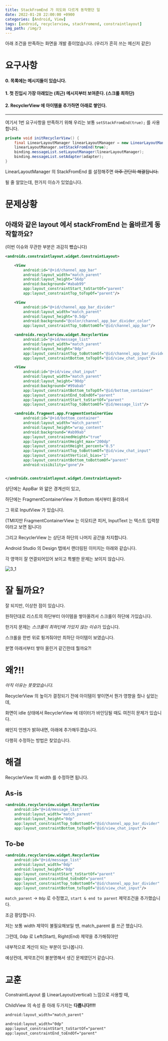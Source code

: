 ```yaml
---
title: StackFromEnd 가 의도와 다르게 동작했던 일 
date: 2022-01-28 22:00:00 +0900
categories: [Android, View]
tags: [android, recyclerview, stackfromend, constraintlayout]
img_path: /img/3
---
```



아래 조건을 만족하는 화면을 개발 중이었습니다. (우리가 흔히 쓰는 메신저 같은)

# 요구사항
#### 0. 목록에는 메시지들이 있습니다.
#### 1. 첫 진입시 가장 아래있는 (최근) 메시지부터 보여준다. (스크롤 최하단)
#### 2. RecyclerView 에 아이템을 추가하면 아래로 쌓인다.

----

여기서 1번 요구사항을 만족하기 위해 우리는 보통 `setStackFromEnd(true);` 를 사용합니다.

```java
private void initRecyclerView() {
    final LinearLayoutManager linearLayoutManager = new LinearLayoutManager(context);
    linearLayoutManager.setStackFromEnd(true);
    binding.messageList.setLayoutManager(linearLayoutManager);
    binding.messageList.setAdapter(adapter);
}
```

LinearLayoutManager 의 StackFromEnd 를 설정해주면 ~~아주 간단히 해결됩니다.~~

될 줄 알았는데, 한가지 이슈가 있었습니다.

# 문제상황
## 아래와 같은 layout 에서 stackFromEnd 는 올바르게 동작할까요?

 (이번 이슈와 무관한 부분은 과감히 뺐습니다)

```xml
<androidx.constraintlayout.widget.ConstraintLayout>

    <View
        android:id="@+id/channel_app_bar"
        android:layout_width="match_parent"
        android:layout_height="56dp"
        android:background="#abab99"
        app:layout_constraintStart_toStartOf="parent"
        app:layout_constraintTop_toTopOf="parent"/>

    <View
        android:id="@+id/channel_app_bar_divider"
        android:layout_width="match_parent"
        android:layout_height="0.5dp"
        android:background="@color/channel_app_bar_divider_color"
        app:layout_constraintTop_toBottomOf="@id/channel_app_bar"/>

    <androidx.recyclerview.widget.RecyclerView
        android:id="@+id/message_list"
        android:layout_width="match_parent"
        android:layout_height="0dp"
        app:layout_constraintTop_toBottomOf="@id/channel_app_bar_divider"
        app:layout_constraintBottom_toTopOf="@id/view_chat_input"/>

    <View
        android:id="@+id/view_chat_input"
        android:layout_width="match_parent"
        android:layout_height="90dp"
        android:background="#99abab"
        app:layout_constraintBottom_toTopOf="@id/bottom_container"
        app:layout_constraintEnd_toEndOf="parent"
        app:layout_constraintStart_toStartOf="parent"
        app:layout_constraintTop_toBottomOf="@id/message_list"/>

    <androidx.fragment.app.FragmentContainerView
        android:id="@+id/bottom_container"
        android:layout_width="match_parent"
        android:layout_height="wrap_content"
        android:background="#ab99ab"
        app:layout_constrainedHeight="true"
        app:layout_constraintHeight_max="200dp"
        app:layout_constraintHeight_percent="0.5"
        app:layout_constraintTop_toBottomOf="@id/view_chat_input"
        app:layout_constraintVertical_bias="1"
        app:layout_constraintBottom_toBottomOf="parent"
        android:visibility="gone"/>


</androidx.constraintlayout.widget.ConstraintLayout>
```

상단에는 AppBar 와 얇은 경계선이 있고,

하단에는 FragmentContainerView 가 Bottom 에서부터 올라와서

그 위로 InputView 가 있습니다. 

(TMI지만 FragmentContainerView 는 이모티콘 피커, InputText 는 텍스트 입력창이라고 보면 됩니다)

그리고 RecyclerView 는 상단과 하단의 나머지 공간을 차지합니다.

Android Studio 의 Design 탭에서 랜더링된 이미지는 아래와 같습니다.

각 영역이 잘 연결되어있어 보이고 특별한 문제는 보이지 않습니다.

![3_1](3_1.png)

# 잘 될까요?
잘 되지만, 이상한 점이 있습니다.

원하던대로 리스트의 하단부터 아이템을 쌓아올려서 스크롤이 하단에 가있습니다.

한가지 문제는 *스크롤이 최하단에 가있지 않는 이슈*가 있습니다.

스크롤을 한번 위로 튕겨줘야만 최하단 아이템이 보였습니다.

분명 아래서부터 쌓아 올린거 같긴한데 뭘까요?!

# 왜?!!
*아직 이유는 못찾았습니다.*

RecyclerView 의 높이가 결정되기 전에 아이템이 쌓이면서 뭔가 영향을 줬나 싶었는데,

화면이 idle 상태에서 RecyclerView 에 데이터가 바인딩될 때도 여전히 문제가 있습니다.

왜인지 언젠가 밝혀내면, 아래에 추가해두겠습니다.

다행히 수정하는 방법은 찾았습니다.

# 해결 
RecyclerView 의 width 를 수정하면 됩니다.

## As-is
```xml
<androidx.recyclerview.widget.RecyclerView
    android:id="@+id/message_list"
    android:layout_width="match_parent"
    android:layout_height="0dp"
    app:layout_constraintTop_toBottomOf="@id/channel_app_bar_divider"
    app:layout_constraintBottom_toTopOf="@id/view_chat_input"/>
```

## To-be
```xml
<androidx.recyclerview.widget.RecyclerView
    android:id="@+id/message_list"
    android:layout_width="0dp"
    android:layout_height="0dp"
    app:layout_constraintStart_toStartOf="parent"
    app:layout_constraintEnd_toEndOf="parent"
    app:layout_constraintTop_toBottomOf="@id/channel_app_bar_divider"
    app:layout_constraintBottom_toTopOf="@id/view_chat_input"/>
```

`match_parent` -> `0dp` 로 수정했고,
`start & end to parent` 제약조건을 추가했습니다.

조금 황당합니다.

저는 보통 width 제약이 불필요해보일 땐, match_parent 를 쓰곤 했습니다.

그런데, 0dp 로 Left(Start), Right(End) 제약을 추가해줘야만 

내부적으로 계산이 되는 부분이 있나봅니다.

예상컨데, 제약조건이 불분명해서 생긴 문제였던거 같습니다.

# 교훈
ConstraintLayout 를 LinearLayout(vertical) 느낌으로 사용할 때,

ChildView 의 속성 중 아래 두가지는 **다릅니다!!!!**

```xml
android:layout_width="match_parent"
```

```xml
android:layout_width="0dp"
app:layout_constraintStart_toStartOf="parent"
app:layout_constraintEnd_toEndOf="parent"
```





















